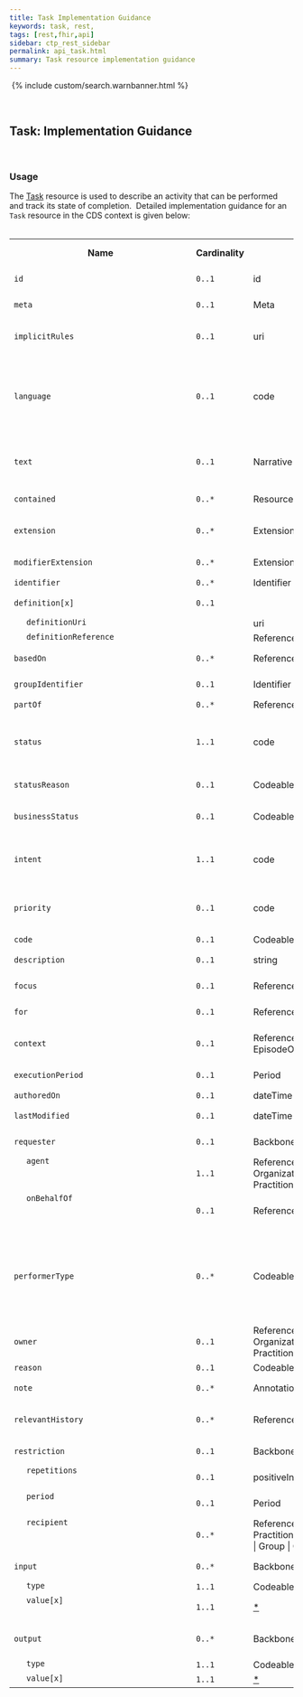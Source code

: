 ```yaml
---
title: Task Implementation Guidance
keywords: task, rest,
tags: [rest,fhir,api]
sidebar: ctp_rest_sidebar
permalink: api_task.html
summary: Task resource implementation guidance
---
```

​
{% include custom/search.warnbanner.html %}
<style>
td.sub{
    content: '';
    display: block;
    width: 285px;
    background-image: url(images/tbl_vjoin_end.png);
    background-repeat: no-repeat;
    background-position: 10px 10px;
    padding-left: 30px; 
}
</style>
​
## Task: Implementation Guidance ##
​
### Usage ###
The [Task](http://hl7.org/fhir/STU3/task.html) resource is used to describe an activity that can be performed and track its state of completion. 
​
Detailed implementation guidance for an `Task` resource in the CDS context is given below:  
​
​
<table style="min-width:100%;width:100%">
<tr>
    <th style="width:10%;">Name</th>
    <th style="width:5%;">Cardinality</th>
    <th style="width:10%;">Type</th>
      <th style="width:38%;">FHIR Documentation</th>
   <th style="width:37%;">CDS Implementation Guidance</th>
</tr>
<tr>
  <td><code>id</code></td>
    <td><code>0..1</code></td>
    <td>id</td>
    <td>Logical id of this artifact</td>
	<td></td>
</tr>
<tr>
  <td><code>meta</code></td>
    <td><code>0..1</code></td>
    <td>Meta</td>
    <td>Metadata about the resource</td>
		<td></td>
</tr>
<tr>
  <td><code>implicitRules</code></td>
    <td><code>0..1</code></td>
    <td>uri</td>
    <td>A set of rules under which this content was created</td>
		<td></td>
</tr>
<tr>
  <td><code>language</code></td>
    <td><code>0..1</code></td>
    <td>code</td>
    <td>Language of the resource content. <br /> <a href="http://hl7.org/fhir/STU3/valueset-languages.html">Common  Languages</a> (Extensible but limited to <a href="http://hl7.org/fhir/stu3/valueset-languages.html">All Languages</a>)</td>
	<td></td>
</tr>
<tr>
  <td><code>text</code></td>
    <td><code>0..1</code></td>
    <td>Narrative</td>
    <td>Text summary of the resource, for human interpretation</td>
	<td></td>
</tr>
<tr>
  <td><code>contained</code></td>
    <td><code>0..*</code></td>
    <td>Resource</td>
    <td>Contained, inline Resources</td>
	<td></td>
</tr>
<tr>
  <td><code>extension</code></td>
    <td><code>0..*</code></td>
    <td>Extension</td>
    <td>Additional Content defined by implementations</td>
	<td></td>
</tr>
<tr>
  <td><code>modifierExtension</code></td>
    <td><code>0..*</code></td>
    <td>Extension</td>
    <td>Extensions that cannot be ignored</td>
	<td></td>
</tr>
<tr>
  <td><code>identifier</code></td>
    <td><code>0..*</code></td>
    <td>Identifier</td>
    <td>Business identifier</td>
<td></td>
</tr>
<tr>
  <td><code>definition[x]</code></td>
    <td><code>0..1</code></td>
    <td></td>
    <td>Formal definition of task</td>
<td></td>
</tr>
<tr>
  <td class="sub"><code>definitionUri</code></td>
    <td></td>
    <td>uri</td>
    <td></td>
<td></td>
</tr>
<tr>
  <td class="sub"><code>definitionReference</code></td>
    <td></td>
    <td>Reference(ActivityDefinition)</td>
    <td></td>
<td></td>
</tr>
<tr>
  <td><code>basedOn</code></td>
    <td><code>0..*</code></td>
    <td>Reference(Any)</td>
    <td>Request fulfilled by this task</td>
<td>This SHOULD be the associated ReferralRequest.</td>
</tr>
<tr>
  <td><code>groupIdentifier</code></td>
    <td><code>0..1</code></td>
    <td>Identifier</td>
    <td>Requisition or grouper id
</td>
<td></td>
</tr>
<tr>
  <td><code>partOf</code></td>
    <td><code>0..*</code></td>
    <td>Reference(Task)</td>
    <td>Composite task</td>
<td></td>
</tr>
<tr>
  <td><code>status</code></td>
    <td><code>1..1</code></td>
    <td>code</td>
    <td>draft | requested | received | accepted | +<br>
<a href="http://hl7.org/fhir/STU3/valueset-task-status.html">TaskStatus</a> (Required)</td>
<td></td>
</tr>
<tr>
  <td><code>statusReason</code></td>
    <td><code>0..1</code></td>
    <td>CodeableConcept</td>
    <td>Reason for current status</td>
<td></td>
</tr>
<tr>
  <td><code>businessStatus</code></td>
    <td><code>0..1</code></td>
    <td>CodeableConcept</td>
    <td>E.g. "Specimen collected", "IV prepped"</td>
<td></td>
</tr>
<tr>
  <td><code>intent</code></td>
    <td><code>1..1</code></td>
    <td>code</td>
    <td>proposal | plan | order +<br>
<a href="http://hl7.org/fhir/STU3/valueset-request-intent.html">RequestIntent</a> (Required)</td>
<td></td>
</tr>
<tr>
  <td><code>priority</code></td>
    <td><code>0..1</code></td>
    <td>code</td>
    <td>normal | urgent | asap | stat<br>
<a href="http://hl7.org/fhir/STU3/valueset-request-priority.html">RequestPriority</a> (Required)</td>
<td>This MUST carry the value 'routine'.</td>
</tr>
<tr>
  <td><code>code</code></td>
    <td><code>0..1</code></td>
    <td>CodeableConcept</td>
    <td>Task Type</td>
<td>This MUST be populated.</td>
</tr>
<tr>
  <td><code>description</code></td>
    <td><code>0..1</code></td>
    <td>string</td>
    <td>Human-readable explanation of task</td>
<td></td>
</tr>
<tr>
  <td><code>focus</code></td>
    <td><code>0..1</code></td>
    <td>Reference(Any)</td>
    <td>What task is acting on</td>
<td>This MUST NOT be populated.</td>
</tr>
<tr>
  <td><code>for</code></td>
    <td><code>0..1</code></td>
    <td>Reference(Any)</td>
    <td>Beneficiary of the Task</td>
<td>This will be the associated Patient.</td>
</tr>
<tr>
  <td><code>context</code></td>
    <td><code>0..1</code></td>
    <td>Reference(Encounter | EpisodeOfCare)</td>
    <td>Healthcare event during which this task originated</td>
<td>This will be the associated Encounter.</td>
</tr>
<tr>
  <td><code>executionPeriod</code></td>
    <td><code>0..1</code></td>
    <td>Period</td>
    <td>Start and end time of execution</td>
<td>This MUST NOT be populated.</td>
</tr>
<tr>
  <td><code>authoredOn</code></td>
    <td><code>0..1</code></td>
    <td>dateTime</td>
    <td>Task Creation Date</td>
<td>This MUST be populated.</td>
</tr>
<tr>
  <td><code>lastModified</code></td>
    <td><code>0..1</code></td>
    <td>dateTime</td>
    <td>Task Last Modified Date</td>
<td></td>
</tr>
<tr>
  <td><code>requester</code></td>
    <td><code>0..1</code></td>
    <td>BackboneElement</td>
    <td>Who is asking for task to be done</td>
<td>This will be the initiating user of the Encounter.</td>
</tr>
<tr>
  <td class="sub"><code>agent</code></td>
    <td><code>1..1</code></td>
    <td>Reference(Device | Organization | Patient | Practitioner | RelatedPerson)</td>
    <td>Individual asking for task</td>
<td></td>
</tr>
<tr>
  <td class="sub"><code>onBehalfOf</code></td>
    <td><code>0..1</code></td>
    <td>Reference(Organization)</td>
    <td>Organization individual is acting for</td>
<td></td>
</tr>
<tr>
  <td><code>performerType</code></td>
    <td><code>0..*</code></td>
    <td>CodeableConcept</td>
    <td>requester | dispatcher | scheduler | performer | monitor | manager | acquirer | reviewer<br>
<a href="http://hl7.org/fhir/STU3/valueset-task-performer-type.html">TaskPerformerType</a> (Preferred)</td>
<td></td>
</tr>
<tr>
  <td><code>owner</code></td>
    <td><code>0..1</code></td>
    <td>Reference(Device | Organization | Patient | Practitioner | RelatedPerson)</td>
    <td>Responsible individual</td>
<td>This MUST be populated with the Organisation that is receiving the Task.</td>
</tr>
<tr>
  <td><code>reason</code></td>
    <td><code>0..1</code></td>
    <td>CodeableConcept</td>
    <td>Why task is needed</td>
<td></td>
</tr>
<tr>
  <td><code>note</code></td>
    <td><code>0..*</code></td>
    <td>Annotation</td>
    <td>Comments made about the task</td>
<td></td>
</tr>
<tr>
  <td><code>relevantHistory</code></td>
    <td><code>0..*</code></td>
    <td>Reference(Provenance)</td>
    <td>Key events in history of the Task</td>
<td>If populated this MUST be the same as ReferralRequest.relevantHistory.</td>
</tr>
<tr>
  <td><code>restriction</code></td>
    <td><code>0..1</code></td>
    <td>BackboneElement</td>
    <td>Constraints on fulfillment tasks</td>
<td></td>
</tr>
<tr>
  <td class="sub"><code>repetitions</code></td>
    <td><code>0..1</code></td>
    <td>positiveInt</td>
    <td>How many times to repeat</td>
<td></td>
</tr>
<tr>
  <td class="sub"><code>period</code></td>
    <td><code>0..1</code></td>
    <td>Period</td>
    <td>When fulfillment sought</td>
<td></td>
</tr>
<tr>
  <td class="sub"><code>recipient</code></td>
    <td><code>0..*</code></td>
    <td>Reference(Patient | Practitioner | RelatedPerson | Group | Organization)</td>
    <td>For whom is fulfillment sought?</td>
<td></td>
</tr>
<tr>
  <td><code>input</code></td>
    <td><code>0..*</code></td>
    <td>BackboneElement</td>
    <td>Information used to perform task</td>
<td></td>
</tr>
<tr>
  <td class="sub"><code>type</code></td>
    <td><code>1..1</code></td>
    <td>CodeableConcept</td>
    <td>Label for the input</td>
<td></td>
</tr>
<tr>
  <td class="sub"><code>value[x]</code></td>
    <td><code>1..1</code></td>
    <td><a href="http://hl7.org/fhir/STU3/datatypes.html#open">*</a></td>
    <td>Content to use in performing the task</td>
<td></td>
</tr>
<tr>
  <td><code>output</code></td>
    <td><code>0..*</code></td>
    <td>BackboneElement</td>
    <td>Information produced as part of task</td>
<td>This MUST NOT be populated.</td>
</tr>
<tr>
  <td class="sub"><code>type</code></td>
    <td><code>1..1</code></td>
    <td>CodeableConcept</td>
    <td>Label for output</td>
<td>This MUST NOT be populated.</td>
</tr>
<tr>
  <td class="sub"><code>value[x]</code></td>
    <td><code>1..1</code></td>
    <td><a href="http://hl7.org/fhir/STU3/datatypes.html#open">*</a></td>
    <td>Result of output</td>
<td>This MUST NOT be populated.</td>
</tr>
</table>
<!--stackedit_data:
eyJoaXN0b3J5IjpbMTYwMzc3Mjc3LC02MzI4MTY1MjMsLTExNz
c4MTA2MzcsMTM0NTA5OTU1MCw1NDM0NjcxMTNdfQ==
-->
